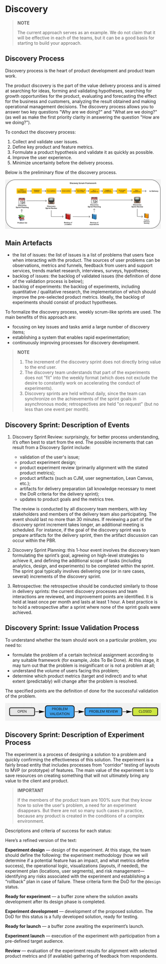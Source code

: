 # Discovery

> **NOTE**
>
>The current approach serves as an example. We do not claim that it will be effective in each of the teams, but it can be a good basis for starting to build your approach.


## Discovery Process

Discovery process is the heart of product development and product team work.

The product discovery is the part of the value delivery process and is aimed at searching for ideas, forming and validating hypotheses, searching for growth opportunities for the product, evaluating and forecasting the effect for the business and customers, analyzing the result obtained and making operational management decisions. The discovery process allows you to answer two key questions "Why are we doing?" and "What are we doing?" (as well as make the first priority clarity in answering the question "How are we doing?").

To conduct the discovery process:

1. Collect and validate user issues.
2. Define key product and feature metrics.
3. Formulate a product hypothesis and validate it as quickly as possible.
4. Improve the user experience.
5. Minimize uncertainty before the delivery process.

Below is the preliminary flow of the discovery process.

![](../image/discovery-framework.png)


## Main Artefacts

* the list of issues: the list of issues is a list of problems that users face when interacting with the product. The sources of user problems can be observations, metrics and funnels, feedback from users and support services, trends market research, interviews, surveys, hypotheses;
* backlog of issues: the backlog of validated issues (the definition of done of the validation process is below);
* backlog of experiments: the backlog of experiments, including quantitative / qualitative research, the implementation of which should improve the pre-selected product metrics. Ideally, the backlog of experiments should consist of product hypotheses.

To formalize the discovery process, weekly scrum-like sprints are used. The main benefits of this approach are:

* focusing on key issues and tasks amid a large number of discovery items;
* establishing a system that enables rapid experimentation;
* continuously improving processes for discovery development.

>**NOTE**
> 
> 1. The increment of the discovery sprint does not directly bring value to the end user.
> 2. The discovery team understands that part of the experiments does not "fit" into the weekly format (which does not exclude the desire to constantly work on accelerating the conduct of experiments).
> 3. Discovery sprints are held without daily, since the team can synchronize on the achievements of the sprint goals in asynchronous mode; retrospectives are held "on request" (but no less than one event per month).


## Discovery Sprint: Description of Events

1. Discovery Sprint Review: surprisingly, for better process understanding, it’s often best to start from the end. The possible increments that can result from a Discovery Sprint include:
   * validation of the user's issue;
   * product experiment design;
   * product experiment review (primarily alignment with the stated product metrics);
   * product artifacts (such as CJM, user segmentation, Lean Canvas, etc.);
   * artifacts for delivery preparation (all knowledge necessary to meet the DoR criteria for the delivery sprint);
   * updates to product goals and the metrics tree.

   The review is conducted by all discovery team members, with key stakeholders and members of the delivery team also participating. The event should last no more than 30 minutes. If reviewing a part of the discovery sprint increment takes longer, an additional meeting is scheduled. For instance, if the goal of the discovery sprint was to prepare artifacts for the delivery sprint, then the artifact discussion can occur within the PBR.

2. Discovery Sprint Planning: this 1-hour event involves the discovery team formulating the sprint’s goal, agreeing on high-level strategies to achieve it, and defining the additional scope of tasks (including analytics, design, and experiments) to be completed within the sprint. The sprint goal typically involves delivering one (or in rare cases, several) increments of the discovery sprint.

3. Retrospective: the retrospective should be conducted similarly to those in delivery sprints: the current discovery processes and team interactions are reviewed, and improvement points are identified. It is held at least once per month and lasts at least 1 hour. A best practice is to hold a retrospective after a sprint where none of the sprint goals were achieved.


## Discovery Sprint: Issue Validation Process
 
To understand whether the team should work on a particular problem, you need to:

* formulate the problem of a certain technical assignment according to any suitable framework (for example, Jobs To Be Done). At this stage, it may turn out that the problem is insignificant or is not a problem at all;
* understand the volume of users facing this problem;
* determine which product metrics (target and indirect) and to what extent (predictably) will change after the problem is resolved.

The specified points are the definition of done for the successful validation of the problem.

![](../image/validation-process-description.png)


## Discovery Sprint: Description of Experiment Process

The experiment is a process of designing a solution to a problem and quickly confirming the effectiveness of this solution. The experiment is a fairly broad entity that includes processes from "corridor" testing of layouts to MVP (or prototype) of features. The main value of the experiment is to save resources on creating something that will not ultimately bring any value to the client and product.

>**IMPORTANT**
> 
> If the members of the product team are 100% sure that they know how to solve the user's problem, a need for an experiment disappears. But there are not so many such cases in practice, because any product is created in the conditions of a complex environment.

Descriptions and criteria of success for each status:

Here’s a refined version of the text:

**Experiment design** — design of the experiment. At this stage, the team should define the following: the experiment methodology (how we will determine if a potential feature has an impact, and what metrics define success), the operational logic, visualizations (layouts, if needed), the experiment plan (locations, user segments), and risk management—identifying any risks associated with the experiment and establishing a “rollback” plan in case of failure. These criteria form the DoD for the `@design` status.

**Ready for experiment** — a buffer zone where the solution awaits development after its design phase is completed.

**Experiment development** — development of the proposed solution. The DoD for this status is a fully developed solution, ready for testing.

**Ready for launch** — a buffer zone awaiting the experiment’s launch.

**Experiment launch** — execution of the experiment with participation from a pre-defined target audience.

**Review** — evaluation of the experiment results for alignment with selected product metrics and (if available) gathering of feedback from respondents.
